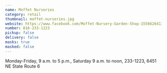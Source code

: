 ```yaml
---
name: Moffet Nurseries
category: retail
thumbnail: moffet-nurseries.jpg
website: https://www.facebook.com/Moffet-Nursery-Garden-Shop-155662641158249/
number: 816-233-1223
pickup: false
delivery: false
masks: true
masked: false
---
```

Monday-Friday, 9 a.m. to 5 p.m., Saturday 9 a.m. to noon, 233-1223, 6451 NE State Route 6